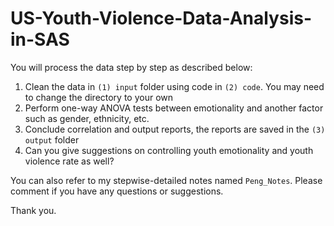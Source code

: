 # US-Youth-Violence-Data-Analysis-in-SAS  
  
You will process the data step by step as described below:
1) Clean the data in `(1) input` folder using code in `(2) code`. You may need to change the directory to your own      
2) Perform one-way ANOVA tests between emotionality and another factor such as gender, ethnicity, etc.  
3) Conclude correlation and output reports, the reports are saved in the `(3) output` folder
4) Can you give suggestions on controlling youth emotionality and youth violence rate as well?

You can also refer to my stepwise-detailed notes named `Peng_Notes`. Please comment if you have any questions or suggestions.  
  
Thank you.
